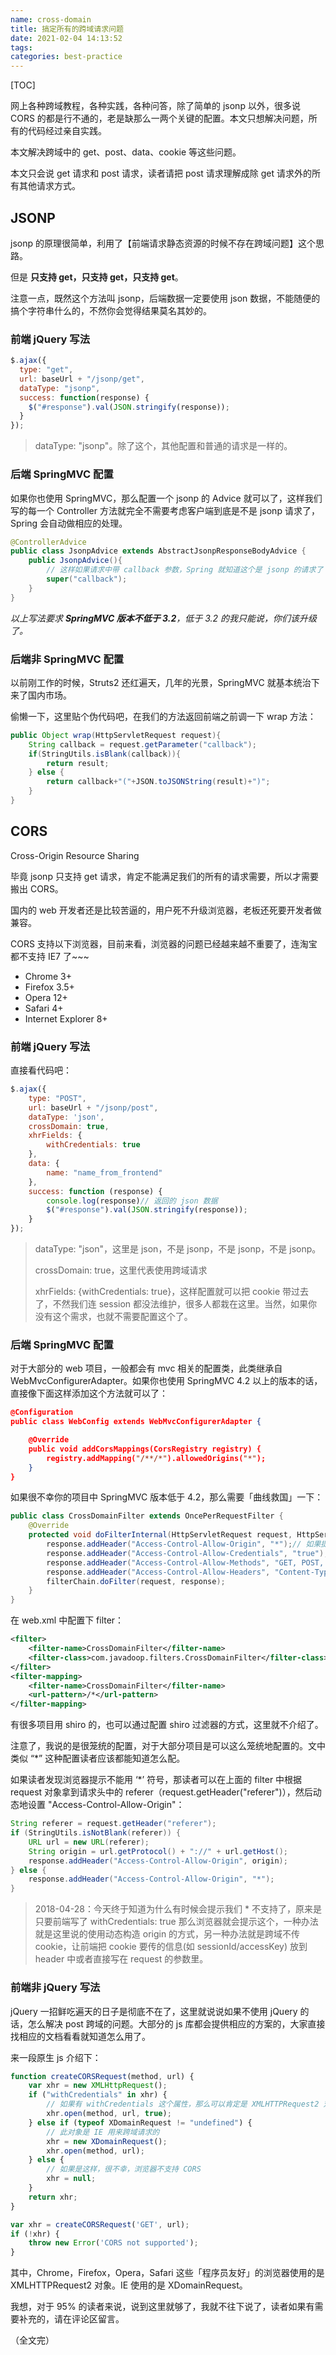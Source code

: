 ```yaml
---
name: cross-domain
title: 搞定所有的跨域请求问题
date: 2021-02-04 14:13:52
tags: 
categories: best-practice
---
```

[TOC]

网上各种跨域教程，各种实践，各种问答，除了简单的 jsonp 以外，很多说 CORS 的都是行不通的，老是缺那么一两个关键的配置。本文只想解决问题，所有的代码经过亲自实践。

本文解决跨域中的 get、post、data、cookie 等这些问题。

本文只会说 get 请求和 post 请求，读者请把 post 请求理解成除 get 请求外的所有其他请求方式。

<!-- toc -->

## JSONP

jsonp 的原理很简单，利用了【前端请求静态资源的时候不存在跨域问题】这个思路。

但是 **只支持 get，只支持 get，只支持 get**。

注意一点，既然这个方法叫 jsonp，后端数据一定要使用 json 数据，不能随便的搞个字符串什么的，不然你会觉得结果莫名其妙的。

### 前端 jQuery 写法

```javascript
$.ajax({
  type: "get",
  url: baseUrl + "/jsonp/get",
  dataType: "jsonp",
  success: function(response) {
    $("#response").val(JSON.stringify(response));
  }
});
```

> dataType: "jsonp"。除了这个，其他配置和普通的请求是一样的。

### 后端 SpringMVC 配置

如果你也使用 SpringMVC，那么配置一个 jsonp 的 Advice 就可以了，这样我们写的每一个 Controller 方法就完全不需要考虑客户端到底是不是 jsonp 请求了，Spring 会自动做相应的处理。

```java
@ControllerAdvice
public class JsonpAdvice extends AbstractJsonpResponseBodyAdvice {
	public JsonpAdvice(){
        // 这样如果请求中带 callback 参数，Spring 就知道这个是 jsonp 的请求了
		super("callback");
	}
}
```

*以上写法要求 **SpringMVC 版本不低于 3.2**，低于 3.2 的我只能说，你们该升级了。*

### 后端非 SpringMVC 配置

以前刚工作的时候，Struts2 还红遍天，几年的光景，SpringMVC 就基本统治下来了国内市场。

偷懒一下，这里贴个伪代码吧，在我们的方法返回前端之前调一下 wrap 方法：

```java
public Object wrap(HttpServletRequest request){
	String callback = request.getParameter("callback");
	if(StringUtils.isBlank(callback)){
		return result;
	} else {
		return callback+"("+JSON.toJSONString(result)+")";
	}
}
```

## CORS

Cross-Origin Resource Sharing

毕竟 jsonp 只支持 get 请求，肯定不能满足我们的所有的请求需要，所以才需要搬出 CORS。

国内的 web 开发者还是比较苦逼的，用户死不升级浏览器，老板还死要开发者做兼容。

CORS 支持以下浏览器，目前来看，浏览器的问题已经越来越不重要了，连淘宝都不支持 IE7 了~~~

- Chrome 3+
- Firefox 3.5+
- Opera 12+
- Safari 4+
- Internet Explorer 8+

### 前端 jQuery 写法

直接看代码吧：

```javascript
$.ajax({
    type: "POST",
    url: baseUrl + "/jsonp/post",
    dataType: 'json',
    crossDomain: true,
    xhrFields: {
        withCredentials: true
    },
    data: {
        name: "name_from_frontend"
    },
    success: function (response) {
        console.log(response)// 返回的 json 数据
        $("#response").val(JSON.stringify(response));
    }
});
```

> dataType: "json"，这里是 json，不是 jsonp，不是 jsonp，不是 jsonp。
>
> crossDomain: true，这里代表使用跨域请求
>
> xhrFields: {withCredentials: true}，这样配置就可以把 cookie 带过去了，不然我们连 session 都没法维护，很多人都栽在这里。当然，如果你没有这个需求，也就不需要配置这个了。

### 后端 SpringMVC 配置

对于大部分的 web 项目，一般都会有 mvc 相关的配置类，此类继承自 WebMvcConfigurerAdapter。如果你也使用 SpringMVC 4.2 以上的版本的话，直接像下面这样添加这个方法就可以了：

```json
@Configuration
public class WebConfig extends WebMvcConfigurerAdapter {

    @Override
    public void addCorsMappings(CorsRegistry registry) {
        registry.addMapping("/**/*").allowedOrigins("*");
    }
}
```

如果很不幸你的项目中 SpringMVC 版本低于 4.2，那么需要「曲线救国」一下：

```java
public class CrossDomainFilter extends OncePerRequestFilter {
    @Override
    protected void doFilterInternal(HttpServletRequest request, HttpServletResponse response, FilterChain filterChain) throws ServletException, IOException {
        response.addHeader("Access-Control-Allow-Origin", "*");// 如果提示 * 不行，请往下看
        response.addHeader("Access-Control-Allow-Credentials", "true");
        response.addHeader("Access-Control-Allow-Methods", "GET, POST, PUT, DELETE");
        response.addHeader("Access-Control-Allow-Headers", "Content-Type");
        filterChain.doFilter(request, response);
    }
}
```

在 web.xml 中配置下 filter：

```xml
<filter>
    <filter-name>CrossDomainFilter</filter-name>
    <filter-class>com.javadoop.filters.CrossDomainFilter</filter-class>
</filter>
<filter-mapping>
    <filter-name>CrossDomainFilter</filter-name>
    <url-pattern>/*</url-pattern>
</filter-mapping>
```

有很多项目用 shiro 的，也可以通过配置 shiro 过滤器的方式，这里就不介绍了。

注意了，我说的是很笼统的配置，对于大部分项目是可以这么笼统地配置的。文中类似 “*” 这种配置读者应该都能知道怎么配。

如果读者发现浏览器提示不能用 ‘*’ 符号，那读者可以在上面的 filter 中根据 request 对象拿到请求头中的 referer（request.getHeader("referer")），然后动态地设置 "Access-Control-Allow-Origin"：

```java
String referer = request.getHeader("referer");
if (StringUtils.isNotBlank(referer)) {
    URL url = new URL(referer);
    String origin = url.getProtocol() + "://" + url.getHost();
    response.addHeader("Access-Control-Allow-Origin", origin);
} else {
    response.addHeader("Access-Control-Allow-Origin", "*");
}
```

> 2018-04-28：今天终于知道为什么有时候会提示我们 * 不支持了，原来是只要前端写了 withCredentials: true 那么浏览器就会提示这个，一种办法就是这里说的使用动态构造 origin 的方式，另一种办法就是跨域不传 cookie，让前端把 cookie 要传的信息(如 sessionId/accessKey) 放到 header 中或者直接写在 request 的参数里。

### 前端非 jQuery 写法

jQuery 一招鲜吃遍天的日子是彻底不在了，这里就说说如果不使用 jQuery 的话，怎么解决 post 跨域的问题。大部分的 js 库都会提供相应的方案的，大家直接找相应的文档看看就知道怎么用了。

来一段原生 js 介绍下：

```javascript
function createCORSRequest(method, url) {
    var xhr = new XMLHttpRequest();
    if ("withCredentials" in xhr) {
        // 如果有 withCredentials 这个属性，那么可以肯定是 XMLHTTPRequest2 对象。看第三个参数
        xhr.open(method, url, true);
    } else if (typeof XDomainRequest != "undefined") {
        // 此对象是 IE 用来跨域请求的
        xhr = new XDomainRequest();
        xhr.open(method, url);
    } else {
        // 如果是这样，很不幸，浏览器不支持 CORS
        xhr = null;
    }
    return xhr;
}

var xhr = createCORSRequest('GET', url);
if (!xhr) {
    throw new Error('CORS not supported');
}
```

其中，Chrome，Firefox，Opera，Safari 这些「程序员友好」的浏览器使用的是 XMLHTTPRequest2 对象。IE 使用的是 XDomainRequest。

我想，对于 95% 的读者来说，说到这里就够了，我就不往下说了，读者如果有需要补充的，请在评论区留言。

（全文完）